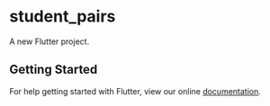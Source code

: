 # student_pairs

A new Flutter project.

## Getting Started

For help getting started with Flutter, view our online
[documentation](http://flutter.io/).
